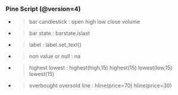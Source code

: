 ### Pine Script (@version=4)
- > bar candlestick : open high low close volume
- > bar state : barstate.islast
- > label : label.set_text()
- > non value or null : na
- > highest lowest : highest(high,15) highest(15) lowest(low,15) lowest(15)
- > overbought oversold line : hline(price=70) hline(price=30)

